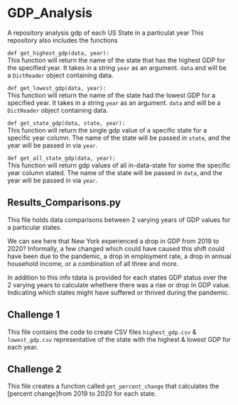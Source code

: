 # GDP_Analysis

A repository analysis gdp of each US State in a particulat year
This repository also includes the functions


`def get_highest_gdp(data, year):`  
  This function will return the name of the state that has the highest GDP for the specified year. It takes in a string `year` as an argument. `data` and will be a `DictReader` object containing data.  

`def get_lowest_gdp(data, year):`  
  This function will return the name of the state had the lowest GDP for a specified year. It takes in a string `year` as an argument. `data` and will be a `DictReader` object containing data.  

`def get_state_gdp(data, state, year):`  
  This function will return the single gdp value of a specific state for a specific year column. The name of the state will be passed in `state`, and the year will be passed in via `year`.

`def get_all_state_gdp(data, year):`  
  This function will return gdp values of all in-data-state for some the specific year column stated. The name of the state will be passed in `data`, and the year will be passed in via `year`.


## Results_Comparisons.py

This file holds data comparisons between 2 varying years of GDP values for a particular states.

We can see here that New York experienced a drop in GDP from 2019 to 2020? Informally, a few changed which could have caused this shift could have been due to the pandemic, a drop in employment rate, a drop in annual household income, or a combination of all three and more.

In addition to this info tdata is provided for each states GDP status over the 2 varying years to calculate whethere there was a rise or drop in GDP value. Indicating which states might have suffered or thrived during the pandemic.


## Challenge 1

This file contains the code to create  CSV files `highest_gdp.csv` & `lowest_gdp.csv` representative of the state with the highest & lowest GDP for each year.

## Challenge 2
This file creates a function called `get_percent_change` that calculates the [percent change]from 2019 to 2020 for each state.
  
  

